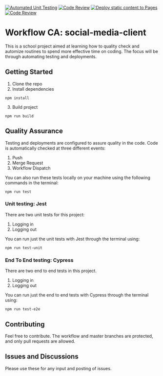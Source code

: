 [![Automated Unit Testing](https://github.com/idanguyen/social-media-client/actions/workflows/unit-tests.yml/badge.svg)](https://github.com/idanguyen/social-media-client/actions/workflows/unit-tests.yml) [![Code Review](https://github.com/idanguyen/social-media-client/actions/workflows/gpt.yml/badge.svg)](https://github.com/idanguyen/social-media-client/actions/workflows/gpt.yml) [![Deploy static content to Pages](https://github.com/idanguyen/social-media-client/actions/workflows/pages.yml/badge.svg)](https://github.com/idanguyen/social-media-client/actions/workflows/pages.yml) [![Code Review](https://github.com/idanguyen/social-media-client/actions/workflows/e2e-tests.yml/badge.svg)](https://github.com/idanguyen/social-media-client/actions/workflows/e2e-tests.yml)

# Workflow CA: social-media-client
This is a school project aimed at learning how to quality check and automize routines to spend more effective time on coding. The focus will be through automating testing and deployments.

## Getting Started
1. Clone the repo
2. Install dependencies
```
npm install
```

3. Build project
```
npm run build
```

## Quality Assurance

Testing and deployments are configured to assure quality in the code. Code is automatically checked at three different events:

1. Push
2. Merge Request
3. Workflow Dispatch

You can also run these tests locally on your machine using the following commands in the terminal:
```
npm run test
```

### Unit testing: Jest
There are two unit tests for this project:
1. Logging in
2. Logging out

You can run just the unit tests with Jest through the terminal using:
```
npm run test-unit
```

### End To End testing: Cypress
There are two end to end tests in this project.
1. Logging in
2. Logging out

You can run just the end to end tests with Cypress through the terminal using:

```
npm run test-e2e
```

## Contributing
Feel free to contribute. The workflow and master branches are protected, and only pull requests are allowed.

## Issues and Discussions
Please use these for any input and posting of issues.